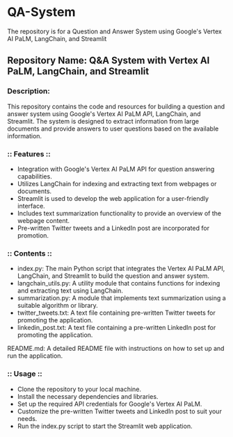 # QA-System
The repository is for a Question and Answer System using Google's Vertex AI PaLM, LangChain, and Streamlit


## Repository Name: Q&A System with Vertex AI PaLM, LangChain, and Streamlit
### Description:
This repository contains the code and resources for building a question and answer system using Google's Vertex AI PaLM API, LangChain, and Streamlit. The system is designed to extract information from large documents and provide answers to user questions based on the available information.
### :: Features ::
* Integration with Google's Vertex AI PaLM API for question answering capabilities.
* Utilizes LangChain for indexing and extracting text from webpages or documents.
* Streamlit is used to develop the web application for a user-friendly interface.
* Includes text summarization functionality to provide an overview of the webpage content.
* Pre-written Twitter tweets and a LinkedIn post are incorporated for promotion.
###  :: Contents ::
* index.py: The main Python script that integrates the Vertex AI PaLM API, LangChain, and Streamlit to build the question and answer system.
* langchain_utils.py: A utility module that contains functions for indexing and extracting text using LangChain.
* summarization.py: A module that implements text summarization using a suitable algorithm or library.
* twitter_tweets.txt: A text file containing pre-written Twitter tweets for promoting the application.
* linkedin_post.txt: A text file containing a pre-written LinkedIn post for promoting the application.

README.md: A detailed README file with instructions on how to set up and run the application.

### :: Usage ::
* Clone the repository to your local machine.
* Install the necessary dependencies and libraries.
* Set up the required API credentials for Google's Vertex AI PaLM.
* Customize the pre-written Twitter tweets and LinkedIn post to suit your needs.
* Run the index.py script to start the Streamlit web application.
